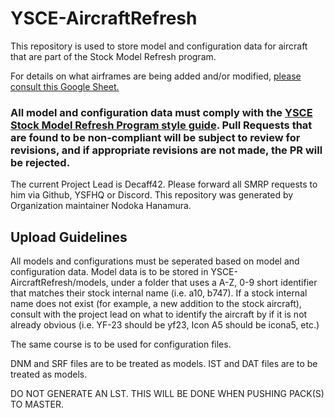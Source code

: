 # YSCE-AircraftRefresh

This repository is used to store model and configuration data for aircraft that are part of the Stock Model Refresh program.

For details on what airframes are being added and/or modified, [please consult this Google Sheet.](https://docs.google.com/spreadsheets/d/1Matr6fmgl9eA_kcahyLAjQDsGC_F0zWIhTi9eittGvM/edit?usp=sharing)

### **All model and configuration data must comply with the [YSCE Stock Model Refresh Program style guide](https://docs.google.com/document/d/1BXhmkg_0rdULVwUq0pbr7c9Z6K1UnlEAAzdyY1QUxXc/edit?usp=sharing). Pull Requests that are found to be non-compliant will be subject to review for revisions, and if appropriate revisions are not made, the PR will be rejected.**

The current Project Lead is Decaff42. Please forward all SMRP requests to him via Github, YSFHQ or Discord. This repository was generated by Organization maintainer Nodoka Hanamura.

## Upload Guidelines

All models and configurations must be seperated based on model and configuration data. Model data is to be stored in YSCE-AircraftRefresh/models, under a folder that uses a A-Z, 0-9 short identifier that matches their stock internal name (i.e. a10, b747). If a stock internal name does not exist (for example, a new addition to the stock aircraft), consult with the project lead on what to identify the aircraft by if it is not already obvious (i.e. YF-23 should be yf23, Icon A5 should be icona5, etc.)

The same course is to be used for configuration files.

DNM and SRF files are to be treated as models.
IST and DAT files are to be treated as models.

DO NOT GENERATE AN LST. THIS WILL BE DONE WHEN PUSHING PACK(S) TO MASTER.

